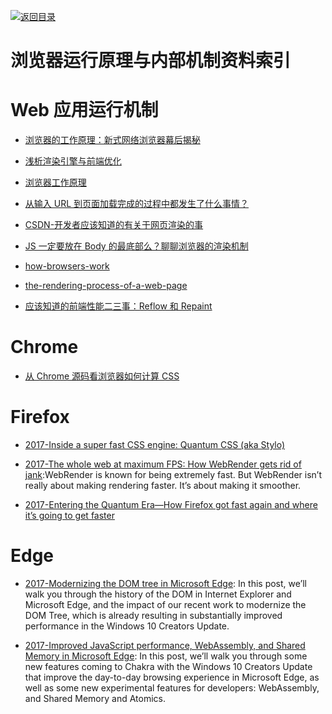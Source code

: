 [![返回目录](https://parg.co/UGo)](https://parg.co/b4z)

# 浏览器运行原理与内部机制资料索引

# Web 应用运行机制

* [浏览器的工作原理：新式网络浏览器幕后揭秘](https://www.html5rocks.com/zh/tutorials/internals/howbrowserswork/)

* [浅析渲染引擎与前端优化](http://jdc.jd.com/archives/2806)

* [浏览器工作原理](https://segmentfault.com/a/1190000004934730)

* [从输入 URL 到页面加载完成的过程中都发生了什么事情？](http://fex.baidu.com/blog/2014/05/what-happen/)

* [CSDN-开发者应该知道的有关于网页渲染的事](http://www.csdn.net/article/2015-06-12/2824946)

* [JS 一定要放在 Body 的最底部么？聊聊浏览器的渲染机制](http://delai.me/code/js-and-performance/)

* [how-browsers-work](http://taligarsiel.com/Projects/howbrowserswork1.htm)

* [the-rendering-process-of-a-web-page](https://medium.com/@gneutzling/the-rendering-process-of-a-web-page-78e05a6749dc#.zdp2moezo)

* [应该知道的前端性能二三事：Reflow 和 Repaint](http://www.tuicool.com/articles/UvYBfy)

# Chrome

* [从 Chrome 源码看浏览器如何计算 CSS](https://zhuanlan.zhihu.com/p/25380611)

# Firefox

* [2017-Inside a super fast CSS engine: Quantum CSS (aka Stylo)](https://parg.co/bTa)

* [2017-The whole web at maximum FPS: How WebRender gets rid of jank](https://parg.co/UGM):WebRender is known for being extremely fast. But WebRender isn’t really about making rendering faster. It’s about making it smoother.

* [2017-Entering the Quantum Era—How Firefox got fast again and where it’s going to get faster](https://parg.co/U6v)

# Edge

* [2017-Modernizing the DOM tree in Microsoft Edge](https://blogs.windows.com/msedgedev/2017/04/19/modernizing-dom-tree-microsoft-edge/#gXbKkdM2Yl71P1jX.97): In this post, we’ll walk you through the history of the DOM in Internet Explorer and Microsoft Edge, and the impact of our recent work to modernize the DOM Tree, which is already resulting in substantially improved performance in the Windows 10 Creators Update.

* [2017-Improved JavaScript performance, WebAssembly, and Shared Memory in Microsoft Edge](https://blogs.windows.com/msedgedev/2017/04/20/improved-javascript-performance-webassembly-shared-memory/#aXYIbCB04QkDAmeQ.97): In this post, we’ll walk you through some new features coming to Chakra with the Windows 10 Creators Update that improve the day-to-day browsing experience in Microsoft Edge, as well as some new experimental features for developers: WebAssembly, and Shared Memory and Atomics.
